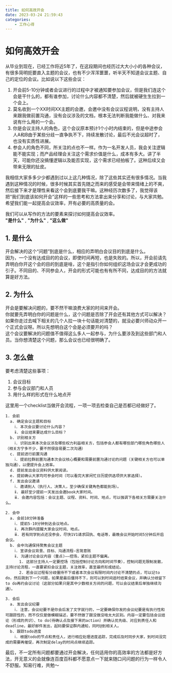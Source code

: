 ```yaml
---
title: 如何高效开会
date: 2023-03-24 21:59:43
categories:
    - 工作心得
---
```

# 如何高效开会
从毕业到现在，已经工作将近5年了，在这段期间也经历过大大小小的各种会议，有很多简明扼要直入主题的会议，也有不少浑浑噩噩，听半天不知道会议主题、自己的定位的会议。比如说以下这些会议：  
1.  开会前5-10分钟或者会议进行的过程中才被通知要参加会议，但是我们连这个会是干什么的，都有谁参加，讨论什么内容都不清楚，然后就被硬生生拉到一个会上。
2. 莫名收到一个XX时间XX主题的会邀，会邀中没有会议议程说明，没有主持人来跟我做前置沟通，没有会议涉及的文档，根本无法判断我能做什么、对我来说有什么用的一个会。
3. 你是会议主持人的角色，这个会议原本预计1个小时内结束的，但是中途参会人A和B由于某些分歧一直争执不下，持续发散讨论，最后不光会议超时了，也没有实质性进展。
4. 参会人的角色不同，所关注的点也不一样。作为一名开发人员，我会关注逻辑能不能实现；而产品经理会关注这个需求价值是什么，成本有多大。讲了半天，可能你还没搞懂逻辑以及能否实现，这个需求已经拍板了。这种后续又会带来无限的扯皮。

我相信大家多多少少都遇到过以上这几种情况，除了这些其实还有很多情况。当我遇到这种情况的时候，很多时候其实首先随之而来的感受是会带来情绪上的不爽，然后接下来才是理性来看这个会到底要我干嘛。这种经历次数多了，我觉得该把“我们到底该如何开会”这样的一些思考和方法拿出来分享和讨论，与大家共勉。希望我们能一起提高会议效率，开有必要的高质量的会。  

我们可以从写作的方法的要素来探讨如何提高会议效率。  
**"是什么"** , **"为什么"** , **"这么做"**

## 1. 是什么
开会解决的这个“问题”到底是什么，相应的弄明白会议目的到底是什么。  
因为，一个没有达成目的的会议，即使时间再短，也是失败的。所以，开会前请先弄明白你开这个会的目的到底是啥，这个是指引你如何组织这场会议才会更成功的引子。不同目的、不同参会人，开会的形式可能也有有所不同，达成目的的方法就算是好方法。

## 2. 为什么
开会是要解决问题的，要不然干嘛浪费大家的时间来开会。  
你就要先弄明白你的问题是什么，这个问题是否除了开会还有其他方式可以解决？如果你走过去喊下相关的几个人拉一块十句话能对清楚的，就没必要兴师动众开一个正式会议呀。所以先想明白这个会是必须要开的吗？  
这个会议要解决的问题值不值得这么多人一起参与，为什么要涉及到这些部门和人员。当你想清楚这个问题，那么会议也已经很明确了。
## 3. 怎么做
要考虑清楚这些事项：  
1. 会议目标
2. 参与会议部门和人员 
3. 用什么样的形式在什么地点开  

这里用一个checklist当做开会流程，一项一项去检查自己是否都已经做好了。

```
1. 会前
  a. 确定会议主题和目标
    ⅰ. 本次会议要讨论什么内容？
    ⅱ. 会议结束要达成什么目标？
  b. 识别相关方
    ⅰ. 识别出来本次会议涉及哪些权力利益相关方，包括参会人都有哪些部门哪些角色哪些人（相关方宁多不少，要不然很容易要二次沟通）
  c. 提前进行前置沟通
    ⅰ. 提前拉群前置沟通本次会议核心概要和需要前置沟通讨论的问题（关键相关方也可以单独沟通），以便提升会上效率。
  d. 提前发出会议资料供大家阅读。
  e. 提前确认大家均可参会时间（可以看完大家闲忙日历提供选项供大家选择）。
  f. 发出会议邀请
    ⅰ. 邀请到人（执行人、决策人，至少确保关键角色都能到场）。
    ⅱ. 最好至少提前一天发出会邀book大家时间。
    ⅲ. 会邀内容包括：会议主题、议程、资料、时间、地点，可以强调下各相关方需要关注什么。
```

```
2. 会中
  a. 会前10分钟准备
    ⅰ. 提前5-10分钟到达会议地点。
    ⅱ. 再次群内提醒大家会议时间、地点。
    ⅲ. 若有同学到点还没参会，尽快1V1请求回执、电话等，最晚会议开始时间5分钟后开启会议。
  b. 会中沟通保持聚焦会议主题
    ⅰ. 宣讲会议背景、目标、沟通流程—言简意赅
    ⅱ. 沟通讨论会议内容（重点)——控场，紧扣主题不偏离。
      1. 这部分主持人一定要控场（包括控制讨论方向和时间节奏），控制问题无限制发散，主持讨论流程，一直要紧扣会议主题，关注效率，直至最终形成结论。
      2. 若会议过程有分歧僵持不下或者本次会议有限时间内讨论不清楚的点，可以记to do，然后跳到下一个问题，如果是最后僵持不下，则可以到时间适时结束会议，并确认分歧留下to do再约会议讨论（这部分如果只是其中少数相关方间的问题，可以会议结束后单独继续沟通）。
```

```
3. 会后
  a. 发出会议纪要
    ⅰ. 注意，会议纪要不是你会后发了文字就行的，一定要确保你发的会议纪要是有执行性和可跟踪性的，而不仅仅是做模糊描述，要不然做了跟没做没啥太大区别。内容一定要包括会议结论（形成的共识）、to do(待确认点及接下来的action）并确认优先级、对应到责任人和deadline，最好邮件发出，起码要保证群内通知，同时@到相关人。
  b. 跟踪todo进度
    ⅰ. 根据todo的节点和责任人，进行相应处理进度追踪，完成后及时同步大家，到时间没完成的需要再催促，再次制定delay的时间点继续追踪。
```

最后，不一定所有问题都要通过开会解决，任何适用你的高效率的方法都是好方法，开无意义的会就像连百度百科都不愿意点一下就来随口问问题的行为一样令人不舒服。知易行难，共勉～

